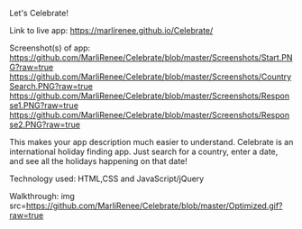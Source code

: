 Let's Celebrate!

Link to  live app:
https://marlirenee.github.io/Celebrate/

Screenshot(s) of app:
https://github.com/MarliRenee/Celebrate/blob/master/Screenshots/Start.PNG?raw=true
https://github.com/MarliRenee/Celebrate/blob/master/Screenshots/CountrySearch.PNG?raw=true
https://github.com/MarliRenee/Celebrate/blob/master/Screenshots/Response1.PNG?raw=true
https://github.com/MarliRenee/Celebrate/blob/master/Screenshots/Response2.PNG?raw=true

This makes your app description much easier to understand.
Celebrate is an international holiday finding app. Just search for a country, enter a date, and see all the holidays happening on that date!

Technology used:
HTML,CSS and JavaScript/jQuery

Walkthrough:
img src=https://github.com/MarliRenee/Celebrate/blob/master/Optimized.gif?raw=true
